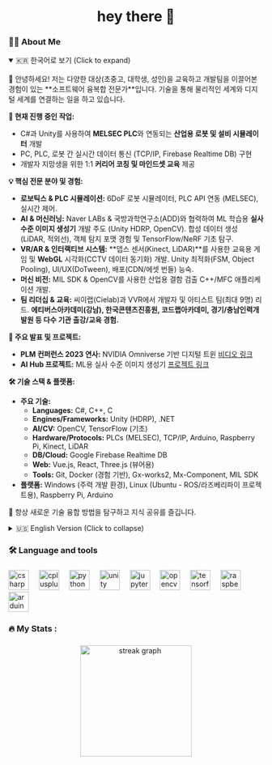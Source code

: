 

<h1 align="center">hey there 👋</h1>

###

<h3 align="left">👩‍💻  About Me</h3>

<p align="left">
<details open>
<summary>🇰🇷 한국어로 보기 (Click to expand)</summary>
<br>
👋 안녕하세요! 저는 다양한 대상(초중고, 대학생, 성인)을 교육하고 개발팀을 이끌어본 경험이 있는 **소프트웨어 융복합 전문가**입니다. 기술을 통해 물리적인 세계와 디지털 세계를 연결하는 일을 하고 있습니다.

**🔭 현재 진행 중인 작업:**
*   C#과 Unity를 사용하여 **MELSEC PLC**와 연동되는 **산업용 로봇 및 설비 시뮬레이터** 개발
*   PC, PLC, 로봇 간 실시간 데이터 통신 (TCP/IP, Firebase Realtime DB) 구현
*   개발자 지망생을 위한 1:1 **커리어 코칭 및 마인드셋 교육** 제공

**💡 핵심 전문 분야 및 경험:**
*   **로보틱스 & PLC 시뮬레이션:** 6DoF 로봇 시뮬레이터, PLC API 연동 (MELSEC), 실시간 제어.
*   **AI & 머신러닝:** Naver LABs & 국방과학연구소(ADD)와 협력하여 ML 학습용 **실사 수준 이미지 생성기** 개발 주도 (Unity HDRP, OpenCV). 합성 데이터 생성 (LiDAR, 적외선), 객체 탐지 포맷 경험 및 TensorFlow/NeRF 기초 탐구.
*   **VR/AR & 인터랙티브 시스템:** **뎁스 센서(Kinect, LiDAR)**를 사용한 교육용 게임 및 **WebGL** 시각화(CCTV 데이터 동기화) 개발. Unity 최적화(FSM, Object Pooling), UI/UX(DoTween), 배포(CDN/에셋 번들) 능숙.
*   **머신 비전:** MIL SDK & OpenCV를 사용한 산업용 결함 검출 C++/MFC 애플리케이션 개발.
*   **팀 리더십 & 교육:** 씨이랩(Cielab)과 VVR에서 개발자 및 아티스트 팀(최대 9명) 리드. **에티버스아카데미(강남), 한국콘텐츠진흥원, 코드랩아카데미, 경기/충남인력개발원 등 다수 기관 출강/교육 경험.**

**🎤 주요 발표 및 프로젝트:**
*   **PLM 컨퍼런스 2023 연사:** NVIDIA Omniverse 기반 디지털 트윈 [비디오 링크](https://youtu.be/WrpE6T8RTzY?si=2OPZuWetvqwM1LJN)
*   **AI Hub 프로젝트:** ML용 실사 수준 이미지 생성기 [프로젝트 링크](https://www.aihub.or.kr/aihubdata/data/view.do?currMenu=115&topMenu=100&dataSetSn=71604)

**🛠️ 기술 스택 & 플랫폼:**
*   **주요 기술:**
    *   **Languages:** C#, C++, C
    *   **Engines/Frameworks:** Unity (HDRP), .NET
    *   **AI/CV:** OpenCV, TensorFlow (기초)
    *   **Hardware/Protocols:** PLCs (MELSEC), TCP/IP, Arduino, Raspberry Pi, Kinect, LiDAR
    *   **DB/Cloud:** Google Firebase Realtime DB
    *   **Web:** Vue.js, React, Three.js (뷰어용)
    *   **Tools:** Git, Docker (경험 기반), Gx-works2, Mx-Component, MIL SDK
*   **플랫폼:** Windows (주력 개발 환경), Linux (Ubuntu - ROS/라즈베리파이 프로젝트용), Raspberry Pi, Arduino

🌱 항상 새로운 기술 융합 방법을 탐구하고 지식 공유를 즐깁니다.

</details>

<details>  <!-- 'open' 속성으로 영어를 기본으로 보이게 설정 -->
<summary>🇺🇸 English Version (Click to collapse)</summary>
👋 Hi, I'm a **Software Convergence Specialist** with experience teaching diverse audiences (K-12, University, Adults) and leading development teams. I bridge the physical and digital worlds through technology.

**🔭 I’m currently working on:**
*   Developing **Industrial Robot & Equipment Simulators** integrated with **MELSEC PLCs** using C# and Unity.
*   Implementing real-time data communication (TCP/IP, Firebase Realtime DB) between PCs, PLCs, and Robots.
*   Providing 1:1 **career coaching and mindset training** for aspiring developers.

**💡 Core Expertise & Experience:**
*   **Robotics & PLC Simulation:** 6DoF robot simulators, PLC API integration (MELSEC), real-time control.
*   **AI & Machine Learning:** Led development of **Photo-Realistic Image Generators** for ML training (Unity HDRP, OpenCV) in collaboration with Naver LABs & ADD. Experience with synthetic data generation (LiDAR, Infrared), object detection formats, and basic TensorFlow/NeRF exploration.
*   **VR/AR & Interactive Systems:** Developed educational games using **Depth Sensors (Kinect, LiDAR)** and **WebGL** visualizations (CCTV data sync). Proficient in Unity optimization (FSM, Object Pooling), UI/UX (DoTween), and deployment (CDN/Asset Bundles).
*   **Machine Vision:** Developed C++/MFC applications for industrial defect detection using MIL SDK & OpenCV.
*   **Team Leadership & Education:** Led teams of developers and artists (up to 9 members) at Cielab and VVR. **Experienced instructor/lecturer at various institutions including Ethiverce Academy (Gangnam), KOCCA (Korea Creative Content Agency), Code Lab Academy, Gyeonggi/Chungnam HRD Centers.**

**🎤 Notable Talks & Projects:**
*   **Speaker @ PLM Conference 2023:** Digital Twin based on NVIDIA Omniverse [Video Link](https://youtu.be/WrpE6T8RTzY?si=2OPZuWetvqwM1LJN)
*   **AI Hub Project:** Photo-Realistic Image Generator for ML [Project Link](https://www.aihub.or.kr/aihubdata/data/view.do?currMenu=115&topMenu=100&dataSetSn=71604)

**🛠️ Tech Stack & Platforms:**
*   **Key Technologies:**
    *   **Languages:** C#, C++, C
    *   **Engines/Frameworks:** Unity (HDRP), .NET
    *   **AI/CV:** OpenCV, TensorFlow (Basic)
    *   **Hardware/Protocols:** PLCs (MELSEC), TCP/IP, Arduino, Raspberry Pi, Kinect, LiDAR
    *   **DB/Cloud:** Google Firebase Realtime DB
    *   **Web:** Vue.js, React, Three.js (for viewers)
    *   **Tools:** Git, Docker (Implied), Gx-works2, Mx-Component, MIL SDK
*   **Platforms:** Windows (Primary Dev Environment), Linux (Ubuntu - for ROS/Raspberry Pi projects), Raspberry Pi, Arduino

🌱 Always exploring new ways to fuse different technologies and enjoy sharing knowledge.

</details>


</p>

###

<h3 align="left">🛠 Language and tools</h3>

###

<div align="left">
  <img src="https://cdn.jsdelivr.net/gh/devicons/devicon/icons/csharp/csharp-original.svg" height="40" alt="csharp logo"  />
  <img width="12" />
  <img src="https://cdn.jsdelivr.net/gh/devicons/devicon/icons/cplusplus/cplusplus-original.svg" height="40" alt="cplusplus logo"  />
  <img width="12" />
  <img src="https://cdn.jsdelivr.net/gh/devicons/devicon/icons/python/python-original.svg" height="40" alt="python logo"  />
  <img width="12" />
  <img src="https://cdn.jsdelivr.net/gh/devicons/devicon/icons/unity/unity-original.svg" height="40" alt="unity logo"  />
  <img width="12" />
  <img src="https://cdn.jsdelivr.net/gh/devicons/devicon/icons/jupyter/jupyter-original.svg" height="40" alt="jupyter logo"  />
  <img width="12" />
  <img src="https://cdn.jsdelivr.net/gh/devicons/devicon/icons/opencv/opencv-original.svg" height="40" alt="opencv logo"  />
  <img width="12" />
  <img src="https://cdn.jsdelivr.net/gh/devicons/devicon/icons/tensorflow/tensorflow-original.svg" height="40" alt="tensorflow logo"  />
  <img width="12" />
  <img src="https://cdn.jsdelivr.net/gh/devicons/devicon/icons/raspberrypi/raspberrypi-original.svg" height="40" alt="raspberrypi logo"  />
  <img width="12" />
  <img src="https://cdn.jsdelivr.net/gh/devicons/devicon/icons/arduino/arduino-original.svg" height="40" alt="arduino logo"  />
</div>

###

<h3 align="left">🔥   My Stats :</h3>

###

<div align="center">
  <img src="https://streak-stats.demolab.com?user=henry2craftman&locale=en&mode=daily&theme=dark&hide_border=false&border_radius=5&order=3" height="220" alt="streak graph"  />
</div>

###

